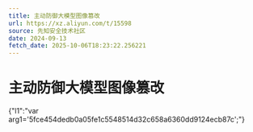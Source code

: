 ```yaml
---
title: 主动防御大模型图像篡改
url: https://xz.aliyun.com/t/15598
source: 先知安全技术社区
date: 2024-09-13
fetch_date: 2025-10-06T18:23:22.256221
---
```


# 主动防御大模型图像篡改

{"l1":"var arg1='5fce454dedb0a05fe1c5548514d32c658a6360dd9124ecb87c';"}
